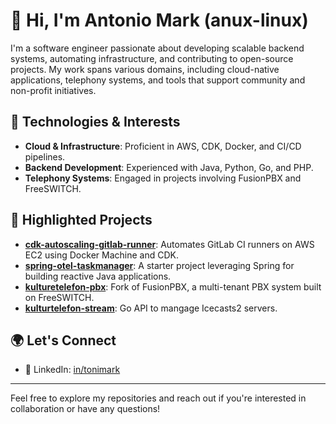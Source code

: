 # 👋 Hi, I'm Antonio Mark (anux-linux)

I'm a software engineer passionate about developing scalable backend systems, automating infrastructure, and contributing to open-source projects. My work spans various domains, including cloud-native applications, telephony systems, and tools that support community and non-profit initiatives.

## 🔧 Technologies & Interests

- **Cloud & Infrastructure**: Proficient in AWS, CDK, Docker, and CI/CD pipelines.
- **Backend Development**: Experienced with Java, Python, Go, and PHP.
- **Telephony Systems**: Engaged in projects involving FusionPBX and FreeSWITCH.

## 📌 Highlighted Projects

- [**cdk-autoscaling-gitlab-runner**](https://github.com/anux-linux/cdk-autoscaling-gitlab-runner): Automates GitLab CI runners on AWS EC2 using Docker Machine and CDK.
- [**spring-otel-taskmanager**](https://github.com/anux-linux/spring-otel-taskmanager): A starter project leveraging Spring for building reactive Java applications.
- [**kulturetelefon-pbx**](https://github.com/anux-linux/kulturtelefon-pbx): Fork of FusionPBX, a multi-tenant PBX system built on FreeSWITCH.
- [**kulturtelefon-stream**](https://github.com/anux-linux/kulturtelefon-stream): Go API to mangage Icecasts2 servers.


## 🌍 Let's Connect

- 💼 LinkedIn: [in/tonimark](https://www.linkedin.com/in/tonimark)

---

Feel free to explore my repositories and reach out if you're interested in collaboration or have any questions!

